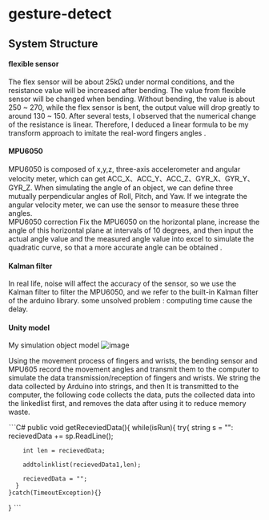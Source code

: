 # gesture-detect

## System Structure
#### flexible sensor
The flex sensor will be about 25kΩ under normal conditions, and the resistance value will be increased after bending. The value from flexible sensor will be changed when bending. Without bending, the value is about 250 ~ 270, while the flex sensor is bent, the output value will drop greatly to around 130 ~ 150. After several tests, I observed that the numerical change of the resistance is linear. Therefore, I deduced a linear formula to be my transform approach to imitate the real-word fingers angles . 

#### MPU6050 
MPU6050 is composed of x,y,z, three-axis accelerometer and angular velocity meter, which can get ACC_X、ACC_Y、ACC_Z、GYR_X、GYR_Y、GYR_Z. When simulating the angle of an object, we can define three mutually perpendicular angles of Roll, Pitch, and Yaw. If we integrate the angular velocity meter, we can use the sensor to measure these three angles.   
MPU6050 correction
Fix the MPU6050 on the horizontal plane, increase the angle of this horizontal plane at intervals of 10 degrees, and then input the actual angle value and the measured angle value into excel to simulate the quadratic curve, so that a more accurate angle can be obtained .

#### Kalman filter
In real life, noise will affect the accuracy of the sensor, so we use the Kalman filter to filter the MPU6050, and we refer to the built-in Kalman filter of the arduino library.
some unsolved problem : computing time cause the delay.
#### Unity model
My simulation object model
![image](https://user-images.githubusercontent.com/63724884/218973160-b98e7b59-00f7-4b05-9713-4290fe89e0b7.png)

Using the movement process of fingers and wrists, the bending sensor and MPU605 record the movement angles and transmit them to the computer to simulate the data transmission/reception of fingers and wrists. We string the data collected by Arduino into strings, and then It is transmitted to the computer, the following code collects the data, puts the collected data into the linkedlist first, and removes the data after using it to reduce memory waste.  

ˋˋˋC#
  public void getReceviedData(){
    while(isRun){
      try{
        string s = "":
        recievedData += sp.ReadLine();

        int len = recievedData;

        addtolinklist(recievedData1,len);

        recievedData = "";
      }
    }catch(TimeoutException){}
  }
ˋˋˋ

